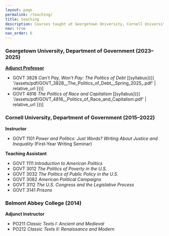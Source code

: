 ```yaml
---
layout: page
permalink: /teaching/
title: teaching
description: Courses taught at Georgetown University, Cornell University, and Belmont Abbey College.
nav: true
nav_order: 6
---
```


### Georgetown University, Department of Government (2023–2025)
**[Adjunct Professor](https://gufaculty360.georgetown.edu/s/faculty-teaching?id=0031Q00002feeHQQAY)**
- GOVT 3828 *Can't Pay, Won't Pay: The Politics of Debt* [[syllabus]({{ '/assets/pdf/GOVT_3828__The_Politics_of_Debt__Spring_2025_.pdf' | relative_url }})]
- GOVT 4816 *The Politics of Race and Capitalism* [[syllabus]({{ '/assets/pdf/GOVT_4816__Politics_of_Race_and_Capitalism.pdf' | relative_url }})]

### Cornell University, Department of Government (2015–2022)
**Instructor**  
- GOVT 1101 *Power and Politics: Just Words? Writing About Justice and Inequality* (First-Year Writing Seminar)

**Teaching Assistant**  
- GOVT 1111 *Introduction to American Politics*  
- GOVT 3012 *The Politics of Poverty in the U.S.*  
- GOVT 3032 *The Politics of Public Policy in the U.S.*  
- GOVT 3082 *American Political Campaigns*  
- GOVT 3112 *The U.S. Congress and the Legislative Process*  
- GOVT 3141 *Prisons*

### Belmont Abbey College (2014)
**Adjunct Instructor**  
- PO211 *Classic Texts I: Ancient and Medieval*  
- PO212 *Classic Texts II: Renaissance and Modern*
